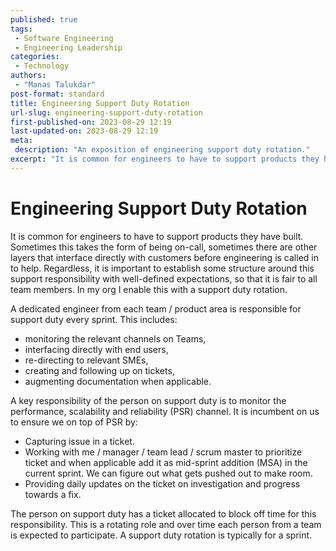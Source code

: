 ```yaml
---
published: true
tags:
 - Software Engineering
 - Engineering Leadership
categories:
 - Technology
authors:
 - "Manas Talukdar"
post-format: standard
title: Engineering Support Duty Rotation
url-slug: engineering-support-duty-rotation
first-published-on: 2023-08-29 12:19
last-updated-on: 2023-08-29 12:19
meta:
 description: "An exposition of engineering support duty rotation."
excerpt: "It is common for engineers to have to support products they have built. Sometimes this takes the form of"
---
```


# Engineering Support Duty Rotation

It is common for engineers to have to support products they have built. Sometimes this takes the form of being on-call, sometimes there are other layers that interface directly with customers before engineering is called in to help. Regardless, it is important to establish some structure around this support responsibility with well-defined expectations, so that it is fair to all team members. In my org I enable this with a support duty rotation.

A dedicated engineer from each team / product area is responsible for support duty every sprint. This includes:

- monitoring the relevant channels on Teams,
- interfacing directly with end users,
- re-directing to relevant SMEs,
- creating and following up on tickets,
- augmenting documentation when applicable.

A key responsibility of the person on support duty is to monitor the performance, scalability and reliability (PSR) channel. It is incumbent on us to ensure we on top of PSR by:

- Capturing issue in a ticket.
- Working with me / manager / team lead / scrum master to prioritize ticket and when applicable add it as mid-sprint addition (MSA) in the current sprint. We can figure out what gets pushed out to make room.
- Providing daily updates on the ticket on investigation and progress towards a fix.

The person on support duty has a ticket allocated to block off time for this responsibility. This is a rotating role and over time each person from a team is expected to participate. A support duty rotation is typically for a sprint.
